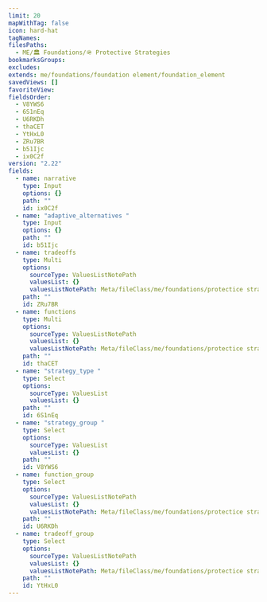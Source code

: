 ```yaml
---
limit: 20
mapWithTag: false
icon: hard-hat
tagNames: 
filesPaths:
  - ME/🏛️ Foundations/🪖 Protective Strategies
bookmarksGroups: 
excludes: 
extends: me/foundations/foundation element/foundation_element
savedViews: []
favoriteView: 
fieldsOrder:
  - V8YWS6
  - 6S1nEq
  - U6RKDh
  - thaCET
  - YtHxL0
  - ZRu7BR
  - b51Ijc
  - ix0C2f
version: "2.22"
fields:
  - name: narrative
    type: Input
    options: {}
    path: ""
    id: ix0C2f
  - name: "adaptive_alternatives "
    type: Input
    options: {}
    path: ""
    id: b51Ijc
  - name: tradeoffs
    type: Multi
    options:
      sourceType: ValuesListNotePath
      valuesList: {}
      valuesListNotePath: Meta/fileClass/me/foundations/protectice strategy/lists/behavior tradeoff type list.md
    path: ""
    id: ZRu7BR
  - name: functions
    type: Multi
    options:
      sourceType: ValuesListNotePath
      valuesList: {}
      valuesListNotePath: Meta/fileClass/me/foundations/protectice strategy/lists/behavior function type list.md
    path: ""
    id: thaCET
  - name: "strategy_type "
    type: Select
    options:
      sourceType: ValuesList
      valuesList: {}
    path: ""
    id: 6S1nEq
  - name: "strategy_group "
    type: Select
    options:
      sourceType: ValuesList
      valuesList: {}
    path: ""
    id: V8YWS6
  - name: function_group
    type: Select
    options:
      sourceType: ValuesListNotePath
      valuesList: {}
      valuesListNotePath: Meta/fileClass/me/foundations/protectice strategy/lists/behavior function group list.md
    path: ""
    id: U6RKDh
  - name: tradeoff_group
    type: Select
    options:
      sourceType: ValuesListNotePath
      valuesList: {}
      valuesListNotePath: Meta/fileClass/me/foundations/protectice strategy/lists/behavior tradeoff group list.md
    path: ""
    id: YtHxL0
---
```

